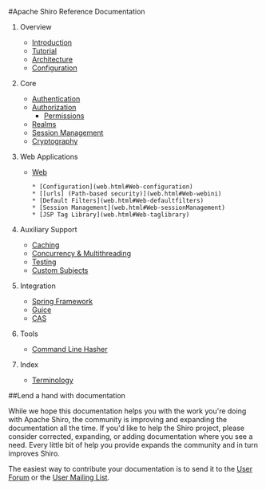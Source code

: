 <a name="Reference-ApacheShiroReferenceDocumentation"></a>
#Apache Shiro Reference Documentation

1. Overview

      * [Introduction](introduction.html)
      * [Tutorial](tutorial.html)
      * [Architecture](architecture.html)
      * [Configuration](configuration.html)

1. Core

    * [Authentication](authentication.html)
    * [Authorization](authorization.html)
        * [Permissions](permissions.html) 
    * [Realms](realm.html)
    * [Session Management](session-management.html)
    * [Cryptography](cryptography.html)

1. Web Applications

    * [Web](web.html)
    
          * [Configuration](web.html#Web-configuration)
          * [[urls] (Path-based security)](web.html#Web-webini)
          * [Default Filters](web.html#Web-defaultfilters)
          * [Session Management](web.html#Web-sessionManagement)
          * [JSP Tag Library](web.html#Web-taglibrary)

1. Auxiliary Support

    * [Caching](caching.html)
    * [Concurrency & Multithreading](concurrency.html)
    * [Testing](testing.html)
    * [Custom Subjects](subject.html)

1. Integration

    * [Spring Framework](spring.html)
    * [Guice](guice.html)
    * [CAS](cas.html)

1. Tools

    * [Command Line Hasher](command-line-hasher.html)

1. Index

    * [Terminology](terminology.html)

##Lend a hand with documentation

While we hope this documentation helps you with the work you're doing with Apache Shiro, the community is improving and expanding the documentation all the time.  If you'd like to help the Shiro project, please consider corrected, expanding, or adding documentation where you see a need. Every little bit of help you provide expands the community and in turn improves Shiro.

The easiest way to contribute your documentation is to send it to the [User Forum](http://shiro-user.582556.n2.nabble.com/) or the [User Mailing List](mailing-lists.html).

